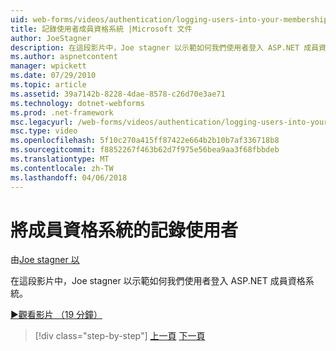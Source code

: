 ```yaml
---
uid: web-forms/videos/authentication/logging-users-into-your-membership-system
title: 記錄使用者成員資格系統 |Microsoft 文件
author: JoeStagner
description: 在這段影片中，Joe stagner 以示範如何我們使用者登入 ASP.NET 成員資格系統。
ms.author: aspnetcontent
manager: wpickett
ms.date: 07/29/2010
ms.topic: article
ms.assetid: 39a7142b-8228-4dae-8578-c26d70e3ae71
ms.technology: dotnet-webforms
ms.prod: .net-framework
msc.legacyurl: /web-forms/videos/authentication/logging-users-into-your-membership-system
msc.type: video
ms.openlocfilehash: 5f10c270a415ff87422e664b2b10b7af336718b8
ms.sourcegitcommit: f8852267f463b62d7f975e56bea9aa3f68fbbdeb
ms.translationtype: MT
ms.contentlocale: zh-TW
ms.lasthandoff: 04/06/2018
---
```

<a name="logging-users-into-your-membership-system"></a>將成員資格系統的記錄使用者
====================
由[Joe stagner 以](https://github.com/JoeStagner)

在這段影片中，Joe stagner 以示範如何我們使用者登入 ASP.NET 成員資格系統。

[&#9654;觀看影片 （19 分鐘）](https://channel9.msdn.com/Blogs/ASP-NET-Site-Videos/logging-users-into-your-membership-system)

> [!div class="step-by-step"]
> [上一頁](adding-users-to-your-membership-system.md)
> [下一頁](implement-the-registration-verification-pattern.md)
